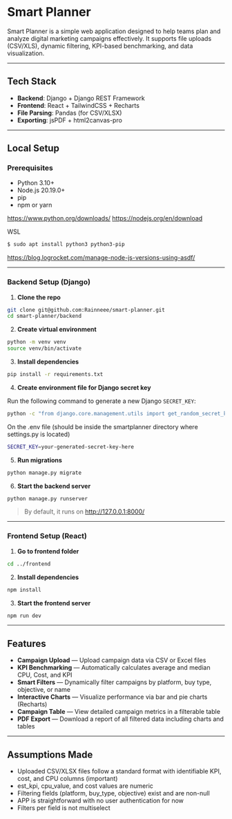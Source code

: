 # Smart Planner

Smart Planner is a simple web application designed to help teams plan and analyze digital marketing campaigns effectively. It supports file uploads (CSV/XLS), dynamic filtering, KPI-based benchmarking, and data visualization.

---

## Tech Stack

- **Backend**: Django + Django REST Framework  
- **Frontend**: React + TailwindCSS + Recharts  
- **File Parsing**: Pandas (for CSV/XLSX)  
- **Exporting**: jsPDF + html2canvas-pro

---

## Local Setup

### Prerequisites

- Python 3.10+
- Node.js 20.19.0+
- pip
- npm or yarn

https://www.python.org/downloads/
https://nodejs.org/en/download

WSL 
  ```bash
  $ sudo apt install python3 python3-pip
  ```
  https://blog.logrocket.com/manage-node-js-versions-using-asdf/


---
### Backend Setup (Django)

1. **Clone the repo**
  ```bash
  git clone git@github.com:Rainneee/smart-planner.git
  cd smart-planner/backend
  ```
2. **Create virtual environment**
  ```bash
  python -m venv venv
  source venv/bin/activate
  ```
3. **Install dependencies**
  ```bash
  pip install -r requirements.txt
  ```
4. **Create environment file for Django secret key**

Run the following command to generate a new Django `SECRET_KEY`:

  ```bash
  python -c "from django.core.management.utils import get_random_secret_key; print(get_random_secret_key())"
  ```
  On the .env file (should be inside the smartplanner directory where settings.py is located)
  ```bash
  SECRET_KEY=your-generated-secret-key-here
  ```

5. **Run migrations**
  ```bash
  python manage.py migrate
  ```
6. **Start the backend server**
  ```bash
  python manage.py runserver
  ```
> By default, it runs on http://127.0.0.1:8000/
---

### Frontend Setup (React)

1. **Go to frontend folder**
  ```bash
  cd ../frontend
  ```
2. **Install dependencies**
  ```bash
  npm install
  ```
3. **Start the frontend server**
  ```bash
  npm run dev
  ```
---
## Features

- **Campaign Upload** — Upload campaign data via CSV or Excel files
- **KPI Benchmarking** — Automatically calculates average and median CPU, Cost, and KPI
- **Smart Filters** — Dynamically filter campaigns by platform, buy type, objective, or name
- **Interactive Charts** — Visualize performance via bar and pie charts (Recharts)
- **Campaign Table** — View detailed campaign metrics in a filterable table
- **PDF Export** — Download a report of all filtered data including charts and tables
---
## Assumptions Made

- Uploaded CSV/XLSX files follow a standard format with identifiable KPI, cost, and CPU columns (important)
- est_kpi, cpu_value, and cost values are numeric
- Filtering fields (platform, buy_type, objective) exist and are non-null
- APP is straightforward with no user authentication for now
- Filters per field is not multiselect
